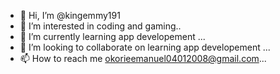 - 👋 Hi, I’m @kingemmy191
- 👀 I’m interested in coding and gaming..
- 🌱 I’m currently learning app developement ...
- 💞️ I’m looking to collaborate on learning app developement ...
- 📫 How to reach me  okorieemanuel04012008@gmail.com...

<!---
kingemmy191/kingemmy191 is a ✨ special ✨ repository because its `README.md` (this file) appears on your GitHub profile.
You can click the Preview link to take a look at your changes.
--->
